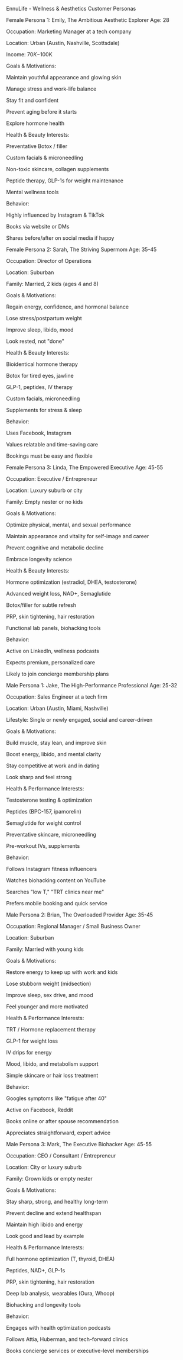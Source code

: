 
EnnuLife - Wellness & Aesthetics Customer Personas

Female Persona 1: Emily, The Ambitious Aesthetic Explorer
Age: 28

Occupation: Marketing Manager at a tech company

Location: Urban (Austin, Nashville, Scottsdale)

Income: $70K-$100K

Goals & Motivations:

Maintain youthful appearance and glowing skin

Manage stress and work-life balance

Stay fit and confident

Prevent aging before it starts

Explore hormone health

Health & Beauty Interests:

Preventative Botox / filler

Custom facials & microneedling

Non-toxic skincare, collagen supplements

Peptide therapy, GLP-1s for weight maintenance

Mental wellness tools

Behavior:

Highly influenced by Instagram & TikTok

Books via website or DMs

Shares before/after on social media if happy

Female Persona 2: Sarah, The Striving Supermom
Age: 35-45

Occupation: Director of Operations

Location: Suburban

Family: Married, 2 kids (ages 4 and 8)

Goals & Motivations:

Regain energy, confidence, and hormonal balance

Lose stress/postpartum weight

Improve sleep, libido, mood

Look rested, not "done"

Health & Beauty Interests:

Bioidentical hormone therapy

Botox for tired eyes, jawline

GLP-1, peptides, IV therapy

Custom facials, microneedling

Supplements for stress & sleep

Behavior:

Uses Facebook, Instagram

Values relatable and time-saving care

Bookings must be easy and flexible

Female Persona 3: Linda, The Empowered Executive
Age: 45-55

Occupation: Executive / Entrepreneur

Location: Luxury suburb or city

Family: Empty nester or no kids

Goals & Motivations:

Optimize physical, mental, and sexual performance

Maintain appearance and vitality for self-image and career

Prevent cognitive and metabolic decline

Embrace longevity science

Health & Beauty Interests:

Hormone optimization (estradiol, DHEA, testosterone)

Advanced weight loss, NAD+, Semaglutide

Botox/filler for subtle refresh

PRP, skin tightening, hair restoration

Functional lab panels, biohacking tools

Behavior:

Active on LinkedIn, wellness podcasts

Expects premium, personalized care

Likely to join concierge membership plans

Male Persona 1: Jake, The High-Performance Professional
Age: 25-32

Occupation: Sales Engineer at a tech firm

Location: Urban (Austin, Miami, Nashville)

Lifestyle: Single or newly engaged, social and career-driven

Goals & Motivations:

Build muscle, stay lean, and improve skin

Boost energy, libido, and mental clarity

Stay competitive at work and in dating

Look sharp and feel strong

Health & Performance Interests:

Testosterone testing & optimization

Peptides (BPC-157, ipamorelin)

Semaglutide for weight control

Preventative skincare, microneedling

Pre-workout IVs, supplements

Behavior:

Follows Instagram fitness influencers

Watches biohacking content on YouTube

Searches "low T," "TRT clinics near me"

Prefers mobile booking and quick service

Male Persona 2: Brian, The Overloaded Provider
Age: 35-45

Occupation: Regional Manager / Small Business Owner

Location: Suburban

Family: Married with young kids

Goals & Motivations:

Restore energy to keep up with work and kids

Lose stubborn weight (midsection)

Improve sleep, sex drive, and mood

Feel younger and more motivated

Health & Performance Interests:

TRT / Hormone replacement therapy

GLP-1 for weight loss

IV drips for energy

Mood, libido, and metabolism support

Simple skincare or hair loss treatment

Behavior:

Googles symptoms like "fatigue after 40"

Active on Facebook, Reddit

Books online or after spouse recommendation

Appreciates straightforward, expert advice

Male Persona 3: Mark, The Executive Biohacker
Age: 45-55

Occupation: CEO / Consultant / Entrepreneur

Location: City or luxury suburb

Family: Grown kids or empty nester

Goals & Motivations:

Stay sharp, strong, and healthy long-term

Prevent decline and extend healthspan

Maintain high libido and energy

Look good and lead by example

Health & Performance Interests:

Full hormone optimization (T, thyroid, DHEA)

Peptides, NAD+, GLP-1s

PRP, skin tightening, hair restoration

Deep lab analysis, wearables (Oura, Whoop)

Biohacking and longevity tools

Behavior:

Engages with health optimization podcasts

Follows Attia, Huberman, and tech-forward clinics

Books concierge services or executive-level memberships